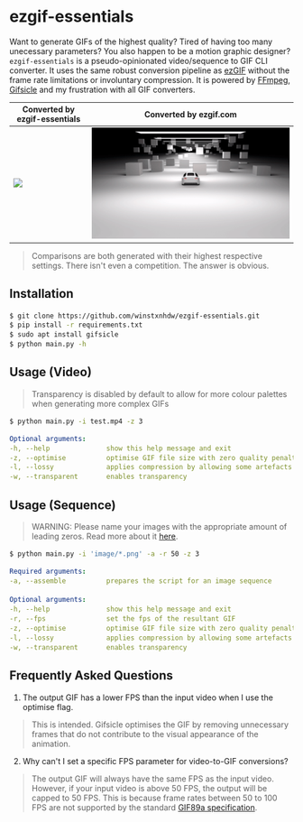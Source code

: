 # ezgif-essentials
Want to generate GIFs of the highest quality? Tired of having too many unecessary parameters? You also happen to be a motion graphic designer? `ezgif-essentials` is a pseudo-opinionated video/sequence to GIF CLI converter. It uses the same robust conversion pipeline as [ezGIF](https://ezgif.com/) without the frame rate limitations or involuntary compression. It is powered by [FFmpeg](https://github.com/kkroening/ffmpeg-python), [Gifsicle](https://github.com/kohler/gifsicle) and my frustration with all GIF converters.

|Converted by ezgif-essentials                    |Converted by ezgif.com                    |
|-------------------------------------------------|------------------------------------------|
|![](resources/converted-by-ezgif-essentials.gif) | ![](resources/converted-by-ezgif.com.gif)|

> Comparisons are both generated with their highest respective settings. There isn't even a competition. The answer is obvious.

## Installation
```bash
$ git clone https://github.com/winstxnhdw/ezgif-essentials.git
$ pip install -r requirements.txt
$ sudo apt install gifsicle
$ python main.py -h
```

## Usage (Video)
> Transparency is disabled by default to allow for more colour palettes when generating more complex GIFs 

```bash
$ python main.py -i test.mp4 -z 3
```

```yaml
Optional arguments:
-h, --help              show this help message and exit
-z, --optimise          optimise GIF file size with zero quality penalty
-l, --lossy             applies compression by allowing some artefacts
-w, --transparent       enables transparency
```

## Usage (Sequence)
> WARNING: Please name your images with the appropriate amount of leading zeros. Read more about it [here](https://unix.stackexchange.com/questions/77016/ffmpeg-pattern-type-glob-not-loading-files-in-correct-order).

```bash
$ python main.py -i 'image/*.png' -a -r 50 -z 3
```

```yaml
Required arguments:
-a, --assemble          prepares the script for an image sequence

Optional arguments:
-h, --help              show this help message and exit
-r, --fps               set the fps of the resultant GIF
-z, --optimise          optimise GIF file size with zero quality penalty
-l, --lossy             applies compression by allowing some artefacts
-w, --transparent       enables transparency
```

## Frequently Asked Questions
1. The output GIF has a lower FPS than the input video when I use the optimise flag.
> This is intended. Gifsicle optimises the GIF by removing unnecessary frames that do not contribute to the visual appearance of the animation.

2. Why can't I set a specific FPS parameter for video-to-GIF conversions?
> The output GIF will always have the same FPS as the input video. However, if your input video is above 50 FPS, the output will be capped to 50 FPS. This is because frame rates between 50 to 100 FPS are not supported by the standard [GIF89a specification](https://www.w3.org/Graphics/GIF/spec-gif89a.txt).
